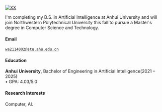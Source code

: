 [![XX](https://img.shields.io/badge/XX-github-blue?logo=github)](https://github.com/XX)

I'm completing my B.S. in Artificial Intelligence at Anhui University and will join Northwestern Polytechnical University this fall to pursue a Master's degree in Computer Science and Technology.

#### Email  
<code>wa2114002@stu.ahu.edu.cn</code>  

#### Education  
**Anhui University**, Bachelor  of Engineering in Artificial Intelligence(2021 – 2025)  
• GPA: 4.03/5.0    

#### Research Interests  
Computer, AI.